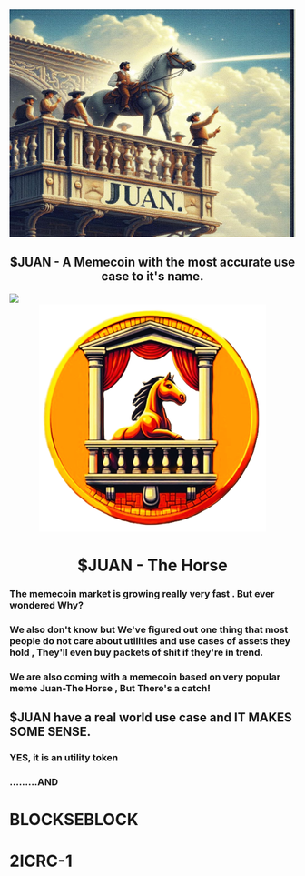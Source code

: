 <div align="center">
<img src="Juan_cover.jpeg" width="800" height="400">
<h2>$JUAN - A Memecoin with the most accurate use case to it's name.</h2>
</div>
<img src="https://user-images.githubusercontent.com/73097560/115834477-dbab4500-a447-11eb-908a-139a6edaec5c.gif">

<div align="center">
<img src="LOGO.png" width="400">
<h1>$JUAN - The Horse</h1>
</div>

<h3>The memecoin market is growing really very fast . But ever wondered Why?</h3>
<h3>We also don't know but We've figured out one thing that most people do not care about utilities and use cases of assets they hold , They'll even buy packets of shit if they're in trend. </h3>

<h3>We are also coming with a memecoin based on very popular meme Juan-The Horse , But There's a catch! </h3>

<h2>$JUAN have a real world use case and IT MAKES SOME SENSE. </h2>
<h3>YES, it is an utility token </h3>

<h3>.........AND</h3>


# BLOCKSEBLOCK
# 2ICRC-1
